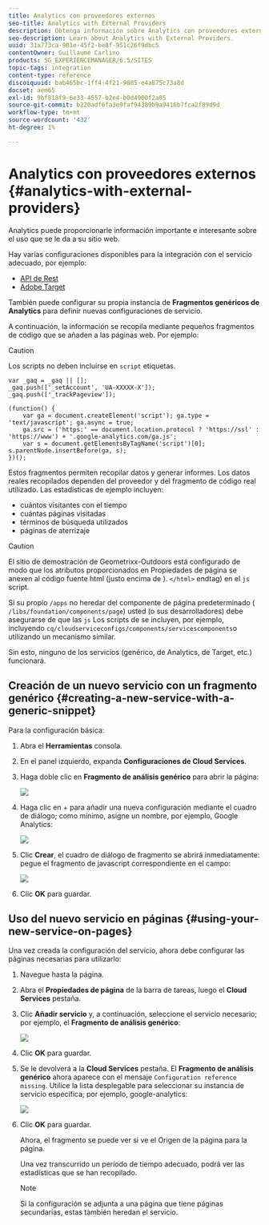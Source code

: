 ```yaml
---
title: Analytics con proveedores externos
seo-title: Analytics with External Providers
description: Obtenga información sobre Analytics con proveedores externos.
seo-description: Learn about Analytics with External Providers.
uuid: 31a773ca-901e-45f2-be8f-951c26f9dbc5
contentOwner: Guillaume Carlino
products: SG_EXPERIENCEMANAGER/6.5/SITES
topic-tags: integration
content-type: reference
discoiquuid: bab465bc-1ff4-4f21-9885-e4a875c73a8d
docset: aem65
exl-id: 9bf818f9-6e33-4557-b2e4-b0d4900f2a05
source-git-commit: b220adf6fa3e9faf94389b9a9416b7fca2f89d9d
workflow-type: tm+mt
source-wordcount: '432'
ht-degree: 1%

---
```


# Analytics con proveedores externos {#analytics-with-external-providers}

Analytics puede proporcionarle información importante e interesante sobre el uso que se le da a su sitio web.

Hay varias configuraciones disponibles para la integración con el servicio adecuado, por ejemplo:

* [API de Rest](/help/sites-administering/adobeanalytics.md)
* [Adobe Target](/help/sites-administering/target.md)

También puede configurar su propia instancia de **Fragmentos genéricos de Analytics** para definir nuevas configuraciones de servicio.

A continuación, la información se recopila mediante pequeños fragmentos de código que se añaden a las páginas web. Por ejemplo:

>[!CAUTION]
>
>Los scripts no deben incluirse en `script` etiquetas.

```
var _gaq = _gaq || [];
_gaq.push(['_setAccount', 'UA-XXXXX-X']);
_gaq.push(['_trackPageview']);

(function() {
    var ga = document.createElement('script'); ga.type = 'text/javascript'; ga.async = true;
    ga.src = ('https:' == document.location.protocol ? 'https://ssl' : 'https://www') + '.google-analytics.com/ga.js';
    var s = document.getElementsByTagName('script')[0]; s.parentNode.insertBefore(ga, s);
})();
```

Estos fragmentos permiten recopilar datos y generar informes. Los datos reales recopilados dependen del proveedor y del fragmento de código real utilizado. Las estadísticas de ejemplo incluyen:

* cuántos visitantes con el tiempo
* cuántas páginas visitadas
* términos de búsqueda utilizados
* páginas de aterrizaje

>[!CAUTION]
>
>El sitio de demostración de Geometrixx-Outdoors está configurado de modo que los atributos proporcionados en Propiedades de página se anexen al código fuente html (justo encima de ). `</html>` endtag) en el `js` script.
>
>Si su propio `/apps` no heredar del componente de página predeterminado ( `/libs/foundation/components/page`) usted (o sus desarrolladores) debe asegurarse de que las `js` Los scripts de se incluyen, por ejemplo, incluyendo `cq/cloudserviceconfigs/components/servicescomponents`o utilizando un mecanismo similar.
>
>Sin esto, ninguno de los servicios (genérico, de Analytics, de Target, etc.) funcionará.

## Creación de un nuevo servicio con un fragmento genérico {#creating-a-new-service-with-a-generic-snippet}

Para la configuración básica:

1. Abra el **Herramientas** consola.
1. En el panel izquierdo, expanda **Configuraciones de Cloud Services**.
1. Haga doble clic en **Fragmento de análisis genérico** para abrir la página:

   ![](assets/analytics_genericoverview.png)

1. Haga clic en + para añadir una nueva configuración mediante el cuadro de diálogo; como mínimo, asigne un nombre, por ejemplo, Google Analytics:

   ![](assets/analytics_addconfig.png)

1. Clic **Crear**, el cuadro de diálogo de fragmento se abrirá inmediatamente: pegue el fragmento de javascript correspondiente en el campo:

   ![](assets/analytics_snippet.png)

1. Clic **OK** para guardar.

## Uso del nuevo servicio en páginas {#using-your-new-service-on-pages}

Una vez creada la configuración del servicio, ahora debe configurar las páginas necesarias para utilizarlo:

1. Navegue hasta la página.
1. Abra el **Propiedades de página** de la barra de tareas, luego el **Cloud Services** pestaña.
1. Clic **Añadir servicio** y, a continuación, seleccione el servicio necesario; por ejemplo, el **Fragmento de análisis genérico**:

   ![](assets/analytics_selectservice.png)

1. Clic **OK** para guardar.
1. Se le devolverá a la **Cloud Services** pestaña. El **Fragmento de análisis genérico** ahora aparece con el mensaje `Configuration reference missing`. Utilice la lista desplegable para seleccionar su instancia de servicio específica; por ejemplo, google-analytics:

   ![](assets/analytics_selectspecificservice.png)

1. Clic **OK** para guardar.

   Ahora, el fragmento se puede ver si ve el Origen de la página para la página.

   Una vez transcurrido un período de tiempo adecuado, podrá ver las estadísticas que se han recopilado.

   >[!NOTE]
   >
   >Si la configuración se adjunta a una página que tiene páginas secundarias, estas también heredan el servicio.
